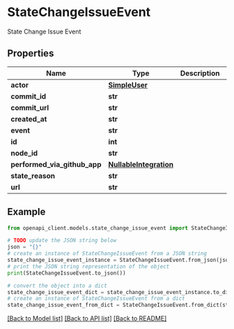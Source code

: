 # StateChangeIssueEvent

State Change Issue Event

## Properties

Name | Type | Description | Notes
------------ | ------------- | ------------- | -------------
**actor** | [**SimpleUser**](SimpleUser.md) |  | 
**commit_id** | **str** |  | 
**commit_url** | **str** |  | 
**created_at** | **str** |  | 
**event** | **str** |  | 
**id** | **int** |  | 
**node_id** | **str** |  | 
**performed_via_github_app** | [**NullableIntegration**](NullableIntegration.md) |  | 
**state_reason** | **str** |  | [optional] 
**url** | **str** |  | 

## Example

```python
from openapi_client.models.state_change_issue_event import StateChangeIssueEvent

# TODO update the JSON string below
json = "{}"
# create an instance of StateChangeIssueEvent from a JSON string
state_change_issue_event_instance = StateChangeIssueEvent.from_json(json)
# print the JSON string representation of the object
print(StateChangeIssueEvent.to_json())

# convert the object into a dict
state_change_issue_event_dict = state_change_issue_event_instance.to_dict()
# create an instance of StateChangeIssueEvent from a dict
state_change_issue_event_from_dict = StateChangeIssueEvent.from_dict(state_change_issue_event_dict)
```
[[Back to Model list]](../README.md#documentation-for-models) [[Back to API list]](../README.md#documentation-for-api-endpoints) [[Back to README]](../README.md)


